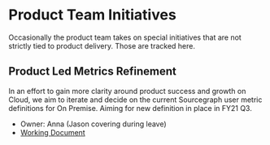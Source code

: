 # Product Team Initiatives

Occasionally the product team takes on special initiatives that are not strictly tied to product delivery. Those are tracked here.

## Product Led Metrics Refinement

In an effort to gain more clarity around product success and growth on Cloud, we aim to iterate and decide on the current Sourcegraph user metric definitions for On Premise. Aiming for new definition in place in FY21 Q3.

- Owner: Anna (Jason covering during leave)
- [Working Document](https://docs.google.com/document/d/1o0dLmdRRI6uWIuAg_8VQw25KnTM1CBDKKR2K91SxpAI/edit#)
